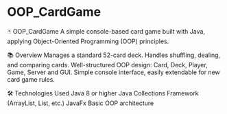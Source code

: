 # OOP_CardGame
🃏 OOP_CardGame
A simple console-based card game built with Java, applying Object-Oriented Programming (OOP) principles.

📚 Overview
Manages a standard 52-card deck.
Handles shuffling, dealing, and comparing cards.
Well-structured OOP design: Card, Deck, Player, Game, Server and GUI.
Simple console interface, easily extendable for new card game rules.

🛠️ Technologies Used
Java 8 or higher
Java Collections Framework (ArrayList, List, etc.)
JavaFx
Basic OOP architecture
